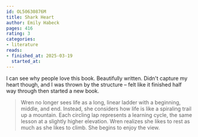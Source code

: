 ```yaml
---
id: OL50630876M
title: Shark Heart
author: Emily Habeck
pages: 416
rating: 3
categories:
- literature
reads:
- finished_at: 2025-03-19
  started_at:
---
```


I can see why people love this book. Beautifully written. Didn't capture my
heart though, and I was thrown by the structure – felt like it finished half
way through then started a new book.

> Wren no longer sees life as a long, linear ladder with a beginning, middle, and end. Instead, she considers how life is like a spiraling trail up a mountain. Each circling lap represents a learning cycle, the same lesson at a slightly higher elevation. Wren realizes she likes to rest as much as she likes to climb. She begins to enjoy the view.


